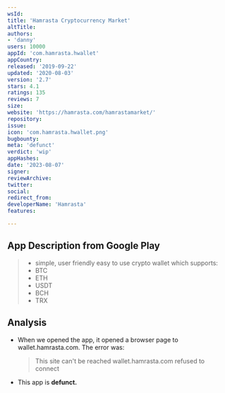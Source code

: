 ```yaml
---
wsId: 
title: 'Hamrasta Cryptocurrency Market'
altTitle: 
authors:
- 'danny'
users: 10000
appId: 'com.hamrasta.hwallet'
appCountry: 
released: '2019-09-22'
updated: '2020-08-03'
version: '2.7'
stars: 4.1
ratings: 135
reviews: 7
size: 
website: 'https://hamrasta.com/hamrastamarket/'
repository: 
issue: 
icon: 'com.hamrasta.hwallet.png'
bugbounty: 
meta: 'defunct'
verdict: 'wip'
appHashes: 
date: '2023-08-07'
signer: 
reviewArchive: 
twitter: 
social: 
redirect_from: 
developerName: 'Hamrasta'
features: 

---
```


## App Description from Google Play

> - simple, user friendly easy to use crypto wallet
which supports:
  > - BTC
  > - ETH
  > - USDT
  > - BCH
  > - TRX

## Analysis 

- When we opened the app, it opened a browser page to wallet.hamrasta.com. The error was:
  > This site can't be reached
  > wallet.hamrasta.com refused to connect
- This app is **defunct.**